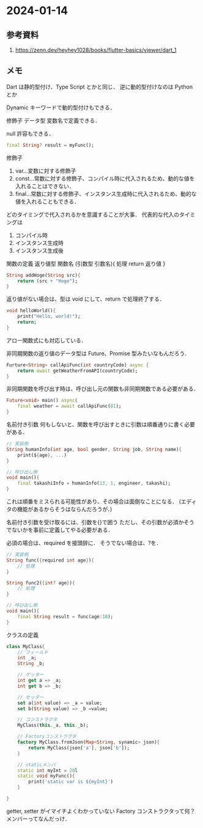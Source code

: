 # 2024-01-14

## 参考資料

1. https://zenn.dev/heyhey1028/books/flutter-basics/viewer/dart_1

## メモ

Dart は静的型付け、Type Script とかと同じ．
逆に動的型付けなのは Python とか

Dynamic キーワードで動的型付けもできる．

修飾子 データ型 変数名で定義できる．

null 許容もできる．

```dart
final String? result = myFunc();
```

修飾子

1. var...変数に対する修飾子
2. const...常数に対する修飾子、コンパイル時に代入されるため、動的な値を入れることはできない．
3. final...常数に対する修飾子、インスタンス生成時に代入されるため、動的な値を入れることもできる．

どのタイミングで代入されるかを意識することが大事．
代表的な代入のタイミングは

1. コンパイル時
2. インスタンス生成時
3. インスタンス生成後

関数の定義
返り値型 関数名 (引数型 引数名){
処理
return 返り値
}

```dart
String addHoge(String src){
    return (src + "Hoge");
}
```

返り値がない場合は、型は void にして、return で処理終了する．

```dart
void helloWorld(){
    print("Hello, world!");
    return;
}
```

アロー関数式にも対応している．

非同期関数の返り値のデータ型は Future、Promise 型みたいなもんだろう．

```dart
Furture<String> callApiFunc(int countryCode) async {
    return await getWeatherFromAPI(countryCode);
}
```

非同期関数を呼び出す時は、呼び出し元の関数も非同期関数である必要がある．

```dart
Future<void> main() async{
    final weather = await callApiFunc(81);
}
```

名前付き引数
何もしないと、関数を呼び出すときに引数は順番通りに書く必要がある．

```dart
// 実装側
String humanInfo(int age, bool gender, String job, String name){
    print(${age}, ...)
}

// 呼び出し側
void main(){
    final takashiInfo = humanInfo(13, 1, engineer, takashi);
}
```

これは順番をミスられる可能性があり、その場合は面倒なことになる．
(エディタの機能があるからそうはならんだろうが．)

名前付き引数を受け取るには、引数を{}で囲う
ただし、その引数が必須かそうでないかを事前に定義してやる必要がある．

必須の場合は、required を接頭辞に．
そうでない場合は、?を．

```dart
// 実装側
String func({required int age}){
    // 処理
}

String func2({int? age}){
    // 処理
}

// 呼び出し側
void main(){
    final String result = func(age:18);
}
```

クラスの定義

```dart
class MyClass{
    // フィールド
    int _a;
    String _b;

    // ゲッター
    int get a => _a;
    int get b => _b;

    // セッター
    set a(int value) => _a = value;
    set b(String value) => _b =value;

    // コンストラクタ
    MyClass(this._a, this._b);

    // Factoryコンストラクタ
    factory MyClass.fromJson(Map<String, synamic> json){
        return MyClass(json['a'], json['b']);
    }

    // staticメンバ
    static int myInt = 20l
    static void myFunc(){
        print('static var is ${myInt}')
    }

}
```

getter, setter がイマイチよくわかっていない
Factory コンストラクタって何？
メンバーってなんだっけ．
